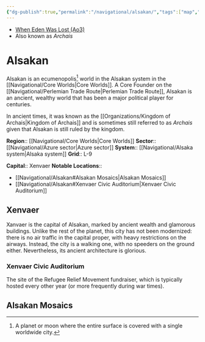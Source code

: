 ```yaml
---
{"dg-publish":true,"permalink":"/navigational/alsakan/","tags":["map","ecumenopolis","monarchy","core","azure","alsaka","planet","perlemian","unfinished"]}
---
```


- [When Eden Was Lost (Ao3)](https://archiveofourown.org/works/19334440/chapters/45992584)
- Also known as *Archais*

# Alsakan
Alsakan is an ecumenopolis[^1] world in the Alsakan system in the [[Navigational/Core Worlds\|Core Worlds]]. A Core Founder on the [[Navigational/Perlemian Trade Route\|Perlemian Trade Route]], Alsakan is an ancient, wealthy world that has been a major political player for centuries. 

In ancient times, it was known as the [[Organizations/Kingdom of Archais\|Kingdom of Archais]] and is sometimes still referred to as *Archais* given that Alsakan is still ruled by the kingdom. 

**Region**::  [[Navigational/Core Worlds\|Core Worlds]]
**Sector**::  [[Navigational/Azure sector\|Azure sector]]
**System**::  [[Navigational/Alsaka system\|Alsaka system]]
**Grid**::  L-9

**Capital**:: Xenvaer
**Notable Locations**::
- [[Navigational/Alsakan#Alsakan Mosaics\|Alsakan Mosaics]]
- [[Navigational/Alsakan#Xenvaer Civic Auditorium\|Xenvaer Civic Auditorium]]

## Xenvaer
Xanvaer is the capital of Alsakan, marked by ancient wealth and glamorous buildings. Unlike the rest of the planet, this city has not been modernized: there is no air traffic in the capital proper, with heavy restrictions on the airways. Instead, the city is a walking one, with no speeders on the ground either. Nevertheless, its ancient architecture is glorious. 

### Xenvaer Civic Auditorium

The site of the Refugee Relief Movement fundraiser, which is typically hosted every other year (or more frequently during war times).

## Alsakan Mosaics





[^1]: A planet or moon where the entire surface is covered with a single worldwide city. 